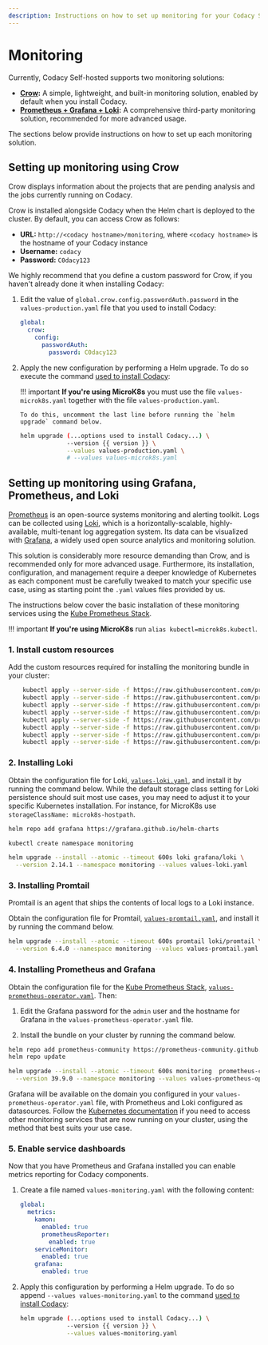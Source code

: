 ```yaml
---
description: Instructions on how to set up monitoring for your Codacy Self-hosted instance.
---
```


# Monitoring

Currently, Codacy Self-hosted supports two monitoring solutions:

-   **[Crow](#setting-up-monitoring-using-crow):** A simple, lightweight, and built-in monitoring solution, enabled by default when you install Codacy.
-   **[Prometheus + Grafana + Loki](#setting-up-monitoring-using-grafana-prometheus-and-loki):** A comprehensive third-party monitoring solution, recommended for more advanced usage.

The sections below provide instructions on how to set up each monitoring solution.

## Setting up monitoring using Crow

Crow displays information about the projects that are pending analysis and the jobs currently running on Codacy.

Crow is installed alongside Codacy when the Helm chart is deployed to the cluster. By default, you can access Crow as follows:

-   **URL:** `http://<codacy hostname>/monitoring`, where `<codacy hostname>` is the hostname of your Codacy instance
-   **Username:** `codacy`
-   **Password:** `C0dacy123`

We highly recommend that you define a custom password for Crow, if you haven't already done it when installing Codacy:

1.  Edit the value of `global.crow.config.passwordAuth.password` in the `values-production.yaml` file that you used to install Codacy:

    ```yaml
    global:
      crow:
        config:
          passwordAuth:
            password: C0dacy123
    ```

2.  Apply the new configuration by performing a Helm upgrade. To do so execute the command [used to install Codacy](../index.md#helm-upgrade):

    !!! important
        **If you're using MicroK8s** you must use the file `values-microk8s.yaml` together with the file `values-production.yaml`.

        To do this, uncomment the last line before running the `helm upgrade` command below.

    ```bash
    helm upgrade (...options used to install Codacy...) \
                 --version {{ version }} \
                 --values values-production.yaml \
                 # --values values-microk8s.yaml
    ```

## Setting up monitoring using Grafana, Prometheus, and Loki

[Prometheus](https://prometheus.io) is an open-source systems monitoring and alerting toolkit. Logs can be collected using [Loki](https://grafana.com/oss/loki/), which is a horizontally-scalable, highly-available, multi-tenant log aggregation system. Its data can be visualized with [Grafana](https://grafana.com), a widely used open source analytics and monitoring solution.

This solution is considerably more resource demanding than Crow, and is recommended only for more advanced usage. Furthermore, its installation, configuration, and management require a deeper knowledge of Kubernetes as each component must be carefully tweaked to match your specific use case, using as starting point the `.yaml` values files provided by us.

The instructions below cover the basic installation of these monitoring services using the [Kube Prometheus Stack](https://github.com/prometheus-community/helm-charts/tree/main/charts/kube-prometheus-stack).

!!! important
    **If you're using MicroK8s** run `alias kubectl=microk8s.kubectl`.

### 1. Install custom resources

Add the custom resources required for installing the monitoring bundle in your cluster:

```bash
	kubectl apply --server-side -f https://raw.githubusercontent.com/prometheus-operator/prometheus-operator/v0.58.0/example/prometheus-operator-crd/monitoring.coreos.com_alertmanagerconfigs.yaml
	kubectl apply --server-side -f https://raw.githubusercontent.com/prometheus-operator/prometheus-operator/v0.58.0/example/prometheus-operator-crd/monitoring.coreos.com_alertmanagers.yaml
	kubectl apply --server-side -f https://raw.githubusercontent.com/prometheus-operator/prometheus-operator/v0.58.0/example/prometheus-operator-crd/monitoring.coreos.com_podmonitors.yaml
	kubectl apply --server-side -f https://raw.githubusercontent.com/prometheus-operator/prometheus-operator/v0.58.0/example/prometheus-operator-crd/monitoring.coreos.com_probes.yaml
	kubectl apply --server-side -f https://raw.githubusercontent.com/prometheus-operator/prometheus-operator/v0.58.0/example/prometheus-operator-crd/monitoring.coreos.com_prometheuses.yaml
	kubectl apply --server-side -f https://raw.githubusercontent.com/prometheus-operator/prometheus-operator/v0.58.0/example/prometheus-operator-crd/monitoring.coreos.com_prometheusrules.yaml
	kubectl apply --server-side -f https://raw.githubusercontent.com/prometheus-operator/prometheus-operator/v0.58.0/example/prometheus-operator-crd/monitoring.coreos.com_servicemonitors.yaml
	kubectl apply --server-side -f https://raw.githubusercontent.com/prometheus-operator/prometheus-operator/v0.58.0/example/prometheus-operator-crd/monitoring.coreos.com_thanosrulers.yaml
```

### 2. Installing Loki

Obtain the configuration file for Loki, [`values-loki.yaml`](../values-files/values-loki.yaml), and install it by running the command below. While the default storage class setting for Loki persistence should suit most use cases, you may need to adjust it to your specific Kubernetes installation. For instance, for MicroK8s use `storageClassName: microk8s-hostpath`.

```bash
helm repo add grafana https://grafana.github.io/helm-charts

kubectl create namespace monitoring

helm upgrade --install --atomic --timeout 600s loki grafana/loki \
  --version 2.14.1 --namespace monitoring --values values-loki.yaml
```

### 3. Installing Promtail

Promtail is an agent that ships the contents of local logs to a Loki instance.

Obtain the configuration file for Promtail, [`values-promtail.yaml`](../values-files/values-promtail.yaml), and install it by running the command below.

```bash
helm upgrade --install --atomic --timeout 600s promtail loki/promtail \
  --version 6.4.0 --namespace monitoring --values values-promtail.yaml

```

### 4. Installing Prometheus and Grafana

Obtain the configuration file for the [Kube Prometheus Stack](https://github.com/prometheus-community/helm-charts/tree/main/charts/kube-prometheus-stack), [`values-prometheus-operator.yaml`](../values-files/values-prometheus-operator.yaml). Then:

1.  Edit the Grafana password for the `admin` user and the hostname for Grafana in the `values-prometheus-operator.yaml` file.

2.  Install the bundle on your cluster by running the command below.

```bash
helm repo add prometheus-community https://prometheus-community.github.io/helm-charts
helm repo update

helm upgrade --install --atomic --timeout 600s monitoring  prometheus-community/kube-prometheus-stack \
  --version 39.9.0 --namespace monitoring --values values-prometheus-operator.yaml
```

Grafana will be available on the domain you configured in your `values-prometheus-operator.yaml` file, with Prometheus and Loki configured as datasources. Follow the [Kubernetes documentation](https://kubernetes.io/docs/tasks/administer-cluster/access-cluster-services/#accessing-services-running-on-the-cluster) if you need to access other monitoring services that are now running on your cluster, using the method that best suits your use case.

### 5. Enable service dashboards

Now that you have Prometheus and Grafana installed you can enable metrics reporting for Codacy components.

1.  Create a file named `values-monitoring.yaml` with the following content:

    ```yaml
    global:
      metrics:
        kamon:
          enabled: true
          prometheusReporter:
            enabled: true
        serviceMonitor:
          enabled: true
        grafana:
          enabled: true
    ```

2.  Apply this configuration by performing a Helm upgrade. To do so append `--values values-monitoring.yaml` to the command [used to install Codacy](../index.md#helm-upgrade):

    ```bash
    helm upgrade (...options used to install Codacy...) \
                 --version {{ version }} \
                 --values values-monitoring.yaml
    ```
